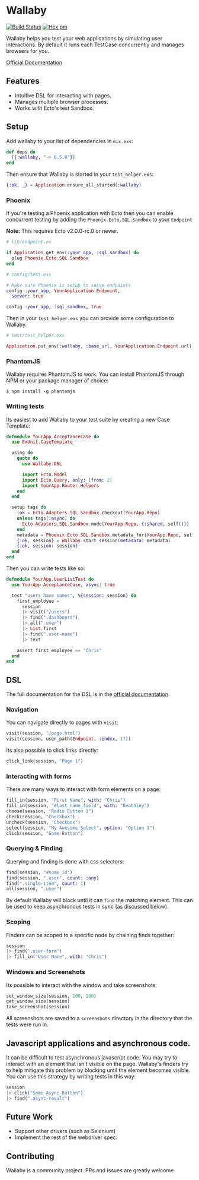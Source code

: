 # Wallaby

[![Build Status](https://travis-ci.org/keathley/wallaby.svg?branch=master)](https://travis-ci.org/keathley/wallaby)
[![Hex pm](https://img.shields.io/hexpm/v/wallaby.svg?style=flat)](https://hex.pm/packages/wallaby)

Wallaby helps you test your web applications by simulating user interactions. By default it runs each TestCase concurrently and manages browsers for you.

[Official Documentation](https://hexdocs.pm/wallaby)

## Features

* Intuitive DSL for interacting with pages.
* Manages multiple browser processes.
* Works with Ecto's test Sandbox.

## Setup

Add wallaby to your list of dependencies in `mix.exs`:

```elixir
def deps do
  [{:wallaby, "~> 0.5.0"}]
end
```

Then ensure that Wallaby is started in your `test_helper.exs`:

```elixir
{:ok, _} = Application.ensure_all_started(:wallaby)
```

### Phoenix

If you're testing a Phoenix application with Ecto then you can enable concurrent testing by adding the `Phoenix.Ecto.SQL.Sandbox` to your `Endpoint`

**Note:** This requires Ecto v2.0.0-rc.0 or newer.

```elixir
# lib/endpoint.ex

if Application.get_env(:your_app, :sql_sandbox) do
  plug Phoenix.Ecto.SQL.Sandbox
end
```

```elixir
# config/test.exs

# Make sure Phoenix is setup to serve endpoints
config :your_app, YourApplication.Endpoint,
  server: true

config :your_app, :sql_sandbox, true
```

Then in your `test_helper.exs` you can provide some configuration to Wallaby.

```elixir
# test/test_helper.exs

Application.put_env(:wallaby, :base_url, YourApplication.Endpoint.url)
```

### PhantomJS

Wallaby requires PhantomJS to work. You can install PhantomJS through NPM or your package manager of choice:

```
$ npm install -g phantomjs
```

### Writing tests

Its easiest to add Wallaby to your test suite by creating a new Case Template:

```elixir
defmodule YourApp.AcceptanceCase do
  use ExUnit.CaseTemplate

  using do
    quote do
      use Wallaby.DSL

      import Ecto.Model
      import Ecto.Query, only: [from: 2]
      import YourApp.Router.Helpers
    end
  end

  setup tags do
    :ok = Ecto.Adapters.SQL.Sandbox.checkout(YourApp.Repo)
    unless tags[:async] do
      Ecto.Adapters.SQL.Sandbox.mode(YourApp.Repo, {:shared, self()})
    end
    metadata = Phoenix.Ecto.SQL.Sandbox.metadata_for(YourApp.Repo, self())
    {:ok, session} = Wallaby.start_session(metadata: metadata)
    {:ok, session: session}
  end
end
```

Then you can write tests like so:

```elixir
defmodule YourApp.UserListTest do
  use YourApp.AcceptanceCase, async: true

  test "users have names", %{session: session} do
    first_employee =
      session
      |> visit("/users")
      |> find(".dashboard")
      |> all(".user")
      |> List.first
      |> find(".user-name")
      |> text

    assert first_employee == "Chris"
  end
end
```

## DSL

The full documentation for the DSL is in the [official documentation](https://hexdocs.pm/wallaby).

### Navigation

You can navigate directly to pages with `visit`:

```elixir
visit(session, "/page.html")
visit(session, user_path(Endpoint, :index, 17))
```

Its also possible to click links directly:

```elixir
click_link(session, "Page 1")
```

### Interacting with forms

There are many ways to interact with form elements on a page:

```elixir
fill_in(session, "First Name", with: "Chris")
fill_in(session, "#last_name_field", with: "Keathley")
choose(session, "Radio Button 1")
check(session, "Checkbox")
uncheck(session, "Checkbox")
select(session, "My Awesome Select", option: "Option 1")
click(session, "Some Button")
```

### Querying & Finding

Querying and finding is done with css selectors:

```elixir
find(session, "#some_id")
find(session, ".user", count: :any)
find(".single-item", count: 1)
all(session, ".user")
```

By default Wallaby will block until it can `find` the matching element. This can be used to keep asynchronous tests in sync (as discussed below).

### Scoping

Finders can be scoped to a specific node by chaining finds together:

```elixir
session
|> find(".user-form")
|> fill_in("User Name", with: "Chris")
```

### Windows and Screenshots

Its possible to interact with the window and take screenshots:

```elixir
set_window_size(session, 100, 100)
get_window_size(session)
take_screenshot(session)
```

All screenshots are saved to a `screenshots` directory in the directory that the tests were run in.

## Javascript applications and asynchronous code.

It can be difficult to test asynchronous javascript code. You may try to interact with an element that isn't visible on the page. Wallaby's finders try to help mitigate this problem by blocking until the element becomes visible. You can use this strategy by writing tests in this way:

```elixir
session
|> click("Some Async Button")
|> find(".async-result")
```

## Future Work

* Support other drivers (such as Selenium)
* Implement the rest of the webdriver spec.

## Contributing

Wallaby is a community project. PRs and Issues are greatly welcome.

